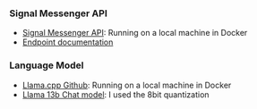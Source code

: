 ### Signal Messenger API
- [Signal Messenger API](https://github.com/bbernhard/signal-cli-rest-api): Running on a local machine in Docker
- [Endpoint documentation](https://bbernhard.github.io/signal-cli-rest-api/)

### Language Model
- [Llama.cpp Github](https://github.com/abetlen/llama-cpp-python#web-server): Running on a local machine in Docker
- [Llama 13b Chat model](https://huggingface.co/TheBloke/Llama-2-13B-chat-GGML): I used the 8bit quantization